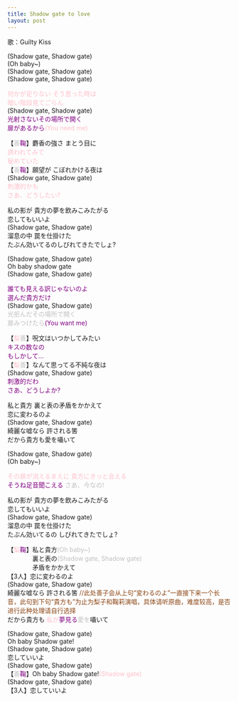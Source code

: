 ```yaml
---
title: Shadow gate to love
layout: post
---
```

歌：Guilty Kiss

<p>(Shadow gate, Shadow gate)<br />
(Oh baby~)<br />
(Shadow gate, Shadow gate)<br />
(Shadow gate, Shadow gate)</p>

<p><font color="pink">何かが足りない そう思った時は<br />
暗い階段見てごらん</font><br />
(Shadow gate, Shadow gate)<br />
<font color="purple">光射さないその場所で開く<br />
扉があるから</font><font color="pink">(You need me)</font></p>

<p>【<font color="silver">善</font><font color="purple">鞠</font>】麝香の強さ まとう目に<br />
<font color="pink">誘われてみて<br />
秘めていた</font><br />
【<font color="silver">善</font><font color="purple">鞠</font>】願望が こぼれかける夜は<br />
(Shadow gate, Shadow gate)<br />
<font color="pink">刺激的かも<br />
さあ、どうしたい?</font></p>

<p>私の影が 貴方の夢を飲みこみたがる<br />
恋してもいいよ<br />
(Shadow gate, Shadow gate)<br />
溜息の中 罠を仕掛けた<br />
たぶん効いてるのしびれてきたでしょ?</p>

<p>(Shadow gate, Shadow gate)<br />
Oh baby shadow gate<br />
(Shadow gate, Shadow gate)</p>

<p><font color="purple">誰ても見える訳じゃないのよ<br />
選んだ貴方だけ</font><br />
(Shadow gate, Shadow gate)<br />
<font color="silver">光拒んだその場所で開く<br />
扉みつけたら</font><font color="purple">(You want me)</font></p>

<p>【<font color="pink">梨</font><font color="silver">善</font>】呪文はいつかしてみたい<br />
<font color="purple">キスの数なの<br />
もしかして…</font><br />
【<font color="pink">梨</font><font color="silver">善</font>】なんて思ってる不純な夜は<br />
(Shadow gate, Shadow gate)<br />
<font color="purple">刺激的だわ<br />
さあ、どうしよか?</font></p>

<p>私と貴方 裏と表の矛盾をかかえて<br />
恋に変わるのよ<br />
(Shadow gate, Shadow gate)<br />
綺麗な嘘なら 許される筈<br />
だから貴方も愛を囁いて</p>

<p>(Shadow gate, Shadow gate)<br />
(Oh baby~)</p>

<p><font color="pink">その扉が消えるまえに 貴方にきっと会える</font><br />
<font color="purple">そうね足音聞こえる</font> <font color="silver">さあ、今なの!</font></p>

<p>私の影が 貴方の夢を飲みこみたがる<br />
恋してもいいよ<br />
(Shadow gate, Shadow gate)<br />
溜息の中 罠を仕掛けた<br />
たぶん効いてるの しびれてきたでしょ?</p>

<p>【<font color="pink">梨</font><font color="purple">鞠</font>】私と貴方<font color="silver">(Oh baby~)</font><br />
　　　　裏と表の<font color="silver">(Shadow gate, Shadow gate)</font><br />
　　　　矛盾をかかえて<br />
【3人】恋に変わるのよ<br />
(Shadow gate, Shadow gate)<br />
綺麗な嘘なら 許される筈 <font color="saddlebrown">//此处善子会从上句“変わるのよ”一直接下来一个长音，此句到下句“貴方も”为止为梨子和鞠莉演唱，具体请听原曲，难度较高，是否进行此种处理请自行选择</font><br />
だから貴方も <font color="pink">私が</font><font color="purple">夢見る</font><font color="silver">愛を</font>囁いて</p>

<p>(Shadow gate, Shadow gate)<br />
Oh baby Shadow gate!<br />
(Shadow gate, Shadow gate)<br />
恋していいよ<br />
(Shadow gate, Shadow gate)<br />
【<font color="silver">善</font><font color="purple">鞠</font>】Oh baby Shadow gate!<font color="pink">(Shadow gate)</font><br />
(Shadow gate, Shadow gate)<br />
【3人】恋していいよ</p>
